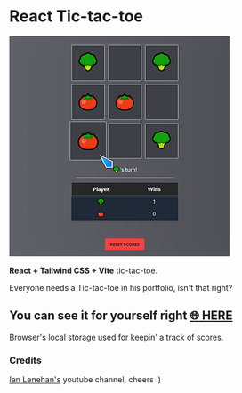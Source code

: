 # React Tic-tac-toe

[![](.img/ex.png)](https://warchalowski.pl/pro/curved-outside-sidebar/)

**React + Tailwind CSS + Vite** tic-tac-toe.

Everyone needs a Tic-tac-toe in his portfolio, isn't that right?

## You can see it for yourself right [:globe_with_meridians: HERE](https://warchalowski.pl/pro/react-tictactoe/)

Browser's local storage used for keepin' a track of scores.

### Credits

 [Ian Lenehan's](https://www.youtube.com/c/IanLenehan) youtube channel, cheers :)

